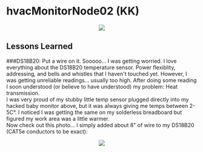 # hvacMonitorNode02 (KK)
<p align="center"><img src="http://i.imgur.com/hzyOjQH.jpg"/></p>

## Lessons Learned
###DS18B20: Put a wire on it.
Sooooo... I was getting worried. I love everything about the DS18B20 temperature sensor. Power flexiblity, addressing, and bells and whistles that I haven't touched yet. However, I was getting unreliable readings... usually too high. After doing some reading I soon understood (or believe to have understood) my problem: Heat transmission.<br>
I was very proud of my stubby little temp sensor plugged directly into my hacked baby monitor above, but it was always giving me temps between 2-5C°. I noticed I was getting the same on my solderless breadboard but figured my work area was a little warmer.<br>
Now check out this photo... I simply added about 8" of wire to my DS18B20 (CAT5e conductors to be exact):
<p align="center"><img src="http://i.imgur.com/o0QafJa.jpg"/></p>
